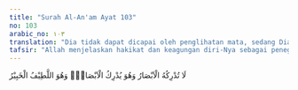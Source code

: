 ```yaml
---
title: "Surah Al-An'am Ayat 103"
no: 103
arabic_no: ١٠٣
translation: "Dia tidak dapat dicapai oleh penglihatan mata, sedang Dia dapat melihat segala penglihatan itu, dan Dialah Yang Mahahalus, Mahateliti."
tafsir: "Allah menjelaskan hakikat dan keagungan diri-Nya sebagai penegasan dari sifat-sifat-Nya yang telah dijelaskan pada ayat yang baru lalu, yaitu bahwa Allah di atas segala-galanya. Zat-Nya Yang Agung itu tidak dapat dijangkau oleh indera manusia, karena indera manusia itu memang diciptakan dalam susunan yang tidak siap untuk melihat zat-Nya. Sebabnya tidak lain karena manusia itu diciptakan dari materi, dan inderanya hanya menangkap materi-materi belaka dengan perantaraan materi pula; sedangkan Allah bukanlah materi. Maka wajarlah apabila Dia tidak dapat dijangkau oleh indera manusia.\n\nYang dimaksud dengan Allah tidak dapat dijangkau dengan indera manusia, ialah selama manusia masih hidup di dunia. Sedangkan pada hari Kiamat, orang-orang beriman akan dapat melihat Allah.\n\nNabi Muhammad bersabda:\n\nSesungguhnya kamu akan melihat Tuhanmu di hari Kiamat seperti kamu melihat bulan di malam bulan purnama, dan seperti kamu melihat matahari di kala langit tidak berawan.\" (Riwayat al-Bukhari dan Jarir, shahih al-Bukhari IV: 283).\n\nAllah berfirman:\n\nWajah-wajah (orang mukmin) pada hari itu berseri-seri. Memandang Tuhannya. (al-Qiyamah/75: 22-23)\n\nKemungkinan melihat Tuhan di hari Kiamat, khusus bagi orang-orang mukmin sedangkan orang-orang kafir kemungkinan melihat Allah tertutup bagi mereka.\n\nAllah berfirman:\n\nSekali-kali tidak! Sesungguhnya mereka pada hari itu benar-benar terhalang dari (melihat) Tuhannya. (al-Muthaffifin/83: 15)\n\nAllah menegaskan bahwa Dia dapat melihat segala sesuatu yang dapat dilihat, dan basirah (penglihatan)-Nya dapat menembus seluruh yang ada, tidak ada sesuatu pun yang tersembunyi bagi-Nya, baik bentuk maupun hakikat-Nya.\n\nDi akhir ayat ini Allah menegaskan lagi bahwa Zat-Nya Mahahalus, tidak mungkin dijangkau oleh indera manusia apalagi hakikat-Nya dan Allah Maha Mengetahui segala sesuatu betapa pun halusnya, tidak ada yang tersembunyi dari pengetahuan-Nya.\n\n(104) Allah menjelaskan kepada kaum Muslimin bahwasanya tanda-tanda bukti kebenaran dan dalil-dalil yang kuat telah datang kepada mereka dari-Nya. Tanda-tanda bukti kebenaran dan dalil-dalil yang kuat itu dapat diketahui oleh mereka baik berupa tanda-tanda kekuasaan Allah di jagat raya maupun petunjuk Allah yang diberikan kepada mereka dengan perantaraan Nabi Muhammad berupa wahyu. Kedua bukti itu dapat memperkuat keyakinan mereka tentang adanya Allah. Sesudah itu Allah menandaskan bahwa barang siapa yang dapat melihat kebenaran dengan jalan memperhatikan kedua bukti itu, dan meyakini adanya Allah serta melakukan amal yang baik, maka manfaat dari semuanya itu adalah untuk dirinya sendiri. Akan tetapi sebaliknya barang siapa yang tidak mau melihat kebenaran atau berpura-pura tidak mengerti, maka akibat buruk dari sikapnya itu akan menimpa dirinya sendiri.\n\nAllah berfirman:\n\nBarang siapa mengerjakan kebajikan maka (pahalanya) untuk dirinya sendiri dan barang siapa berbuat jahat maka (dosanya) menjadi tanggungan dirinya sendiri. (Fussilat/41: 46. Perhatikan pula al-Isra'/17: 7)\n\nDi akhir ayat ini Allah memerintahkan Nabi Muhammad untuk mengatakan kepada kaumnya bahwa Muhammad sekali-kali bukanlah pemelihara mereka, yakni Nabi Muhammad sekali-kali tidak ditugaskan mengawasi amal-amal mereka dan tidak dapat membuat mereka menjadi mukmin. Dia hanyalah seorang utusan Allah yang ditugaskan untuk menyampaikan wahyu yang telah diterimanya. Sebenarnya yang mengawasi amal mereka ialah Allah. Dia mempunyai pengawasan yang tak terbatas terhadap semua amal mereka baik yang mereka lakukan secara terang-terangan ataupun yang mereka lakukan secara sembunyi-sembunyi. Semua amal itu akan diberi balasan yang setimpal."
---
```

لَا تُدْرِكُهُ الْاَبْصَارُ وَهُوَ يُدْرِكُ الْاَبْصَارَۚ وَهُوَ اللَّطِيْفُ الْخَبِيْرُ  